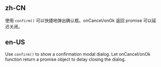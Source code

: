 ## zh-CN

使用 `confirm()` 可以快捷地弹出确认框。onCancel/onOk 返回 promise 可以延迟关闭。

## en-US

Use `confirm()` to show a confirmation modal dialog. Let onCancel/onOk function return a promise object to delay closing the dialog.
